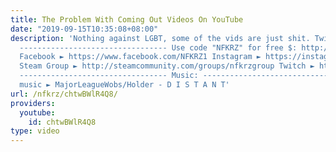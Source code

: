 ```yaml
---
title: The Problem With Coming Out Videos On YouTube
date: "2019-09-15T10:35:08+08:00"
description: 'Nothing against LGBT, some of the vids are just shit. Twitter ► https://twitter.com/NFKRZAlt
  --------------------------------- Use code "NFKRZ" for free $: http://csgowild.com/free-emeralds
  Facebook ► https://www.facebook.com/NFKRZ1 Instagram ► https://instagram.com/roman_nfkrz/
  Steam Group ► http://steamcommunity.com/groups/nfkrzgroup Twitch ► http://www.twitch.tv/nfkrz
  --------------------------------- Music: --------------------------------- Outro
  music ► MajorLeagueWobs/Holder - D I S T A N T'
url: /nfkrz/chtwBWlR4Q8/
providers:
  youtube:
    id: chtwBWlR4Q8
type: video
---
```

